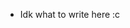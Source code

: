 - Idk what to write here :c

<!---
NicoTeen123/NicoTeen123 is a ✨ special ✨ repository because its `README.md` (this file) appears on your GitHub profile.
You can click the Preview link to take a look at your changes.
--->
